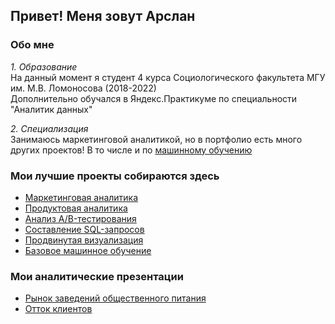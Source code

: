 ## Привет! Меня зовут Арслан 

### Обо мне 
*1. Образование* <br>
На данный момент я студент 4 курса Социологического факультета МГУ им. М.В. Ломоносова (2018-2022) <br>
Дополнительно обучался в Яндекс.Практикуме по специальности "Аналитик данных"

*2. Специализация* <br>
Занимаюсь маркетинговой аналитикой, но в портфолио есть много других проектов! 
В то числе и по <a href='https://github.com/anigmatyanov/fitness_clients'>машинному обучению</a> 

### Мои лучшие проекты собираются здесь
* <a href='https://github.com/anigmatyanov/marketing_analytics'>Маркетинговая аналитика</a> 
* <a href='https://github.com/anigmatyanov/bank_clients'>Продуктовая аналитика</a> 
* <a href='https://github.com/anigmatyanov/ab-test'>Анализ A/B-тестирования</a> 
* <a href='https://github.com/anigmatyanov/sql_books'>Составление SQL-запросов</a> 
* <a href='https://github.com/anigmatyanov/fitness_clients'>Продвинутая визуализация</a>
* <a href='https://github.com/anigmatyanov/fitness_clients'>Базовое машинное обучение</a>

### Мои аналитические презентации 
* <a href='https://disk.yandex.ru/i/9zAXxlmz7ZznTQ'>Рынок заведений общественного питания</a> 
* <a href='https://disk.yandex.ru/d/hKdpoJNGK98mRg'>Отток клиентов</a> 

